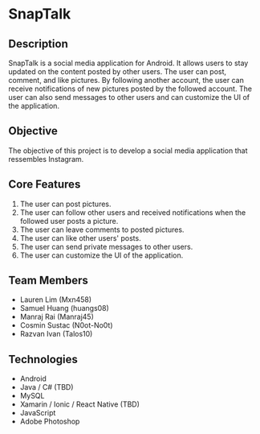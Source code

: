 # SnapTalk

## Description

SnapTalk is a social media application for Android. It allows users to stay updated on the content posted by other users. The user can post, comment, and like pictures. By following another account, the user can receive notifications of new pictures posted by the followed account. The user can also send messages to other users and can customize the UI of the application.

## Objective

The objective of this project is to develop a social media application that ressembles Instagram.

## Core Features

1. The user can post pictures.
2. The user can follow other users and received notifications when the followed user posts a picture.
3. The user can leave comments to posted pictures.
4. The user can like other users' posts.
5. The user can send private messages to other users.
6. The user can customize the UI of the application.

## Team Members

* Lauren Lim (Mxn458)
* Samuel Huang (huangs08)
* Manraj Rai (Manraj45)
* Cosmin Sustac (N0ot-No0t)
* Razvan Ivan (Talos10)

## Technologies
* Android
* Java / C# (TBD)
* MySQL
* Xamarin / Ionic / React Native (TBD)
* JavaScript
* Adobe Photoshop
